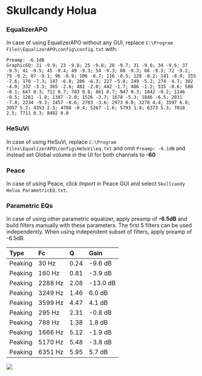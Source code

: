 # Skullcandy Holua

### EqualizerAPO
In case of using EqualizerAPO without any GUI, replace `C:\Program Files\EqualizerAPO\config\config.txt`
with:
```
Preamp: -6.1dB
GraphicEQ: 21 -9.9; 23 -9.8; 25 -9.8; 28 -9.7; 31 -9.6; 34 -9.6; 37 -9.5; 41 -9.5; 45 -9.4; 49 -9.3; 54 -9.3; 60 -9.3; 66 -9.3; 72 -9.2; 79 -9.2; 87 -9.1; 96 -8.9; 106 -8.7; 116 -8.5; 128 -8.2; 141 -8.0; 155 -7.6; 170 -7.3; 187 -6.8; 206 -6.3; 227 -5.8; 249 -5.2; 274 -4.7; 302 -4.0; 332 -3.3; 365 -2.6; 402 -2.0; 442 -1.7; 486 -1.2; 535 -0.6; 588 -0.1; 647 0.3; 712 0.7; 783 0.8; 861 0.7; 947 0.3; 1042 -0.2; 1146 -0.5; 1261 -1.0; 1387 -2.0; 1526 -3.7; 1678 -5.3; 1846 -6.5; 2031 -7.8; 2234 -9.3; 2457 -8.6; 2703 -3.6; 2973 0.8; 3270 4.4; 3597 6.0; 3957 5.2; 4353 2.3; 4788 -0.4; 5267 -1.6; 5793 1.8; 6373 5.3; 7010 2.5; 7711 0.3; 8482 0.0
```

### HeSuVi
In case of using HeSuVi, replace `C:\Program Files\EqualizerAPO\config\HeSuVi\eq.txt` and omit `Preamp:
-6.1dB` and instead set Global volume in the UI for both channels to **-60**

### Peace
In case of using Peace, click *Import* in Peace GUI and select `Skullcandy Holua ParametricEQ.txt`.

### Parametric EQs
In case of using other parametric equalizer, apply preamp of **-6.5dB** and build filters manually
with these parameters. The first 5 filters can be used independently.
When using independent subset of filters, apply preamp of -6.5dB.

| Type    | Fc      |    Q | Gain     |
|:--------|:--------|:-----|:---------|
| Peaking | 30 Hz   | 0.24 | -9.6 dB  |
| Peaking | 160 Hz  | 0.81 | -3.9 dB  |
| Peaking | 2288 Hz | 2.08 | -13.0 dB |
| Peaking | 3249 Hz | 1.46 | 6.0 dB   |
| Peaking | 3599 Hz | 4.47 | 4.1 dB   |
| Peaking | 295 Hz  | 2.31 | -0.8 dB  |
| Peaking | 788 Hz  | 1.38 | 1.8 dB   |
| Peaking | 1666 Hz | 5.12 | -1.9 dB  |
| Peaking | 5170 Hz | 5.48 | -3.8 dB  |
| Peaking | 6351 Hz | 5.95 | 5.7 dB   |

![](https://raw.githubusercontent.com/jaakkopasanen/AutoEq/master/results/headphonecom/sbaf-serious/Skullcandy%20Holua/Skullcandy%20Holua.png)